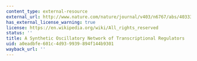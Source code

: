 ```yaml
---
content_type: external-resource
external_url: http://www.nature.com/nature/journal/v403/n6767/abs/403335a0.html
has_external_license_warning: true
license: https://en.wikipedia.org/wiki/All_rights_reserved
status: ''
title: A Synthetic Oscillatory Network of Transcriptional Regulators
uid: a0eadbfe-601c-4d93-9939-894f144b9301
wayback_url: ''
---
```

